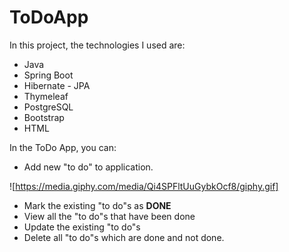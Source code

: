 # ToDoApp

 In this project, the technologies I used are:
 * Java
 * Spring Boot
 * Hibernate - JPA
 * Thymeleaf
 * PostgreSQL
 * Bootstrap
 * HTML
 
 In the ToDo App, you can:
 
 * Add new "to do" to application.
 
 ![https://media.giphy.com/media/Qi4SPFltUuGybkOcf8/giphy.gif]
 
 * Mark the existing "to do"s as **DONE**
 * View all the "to do"s that have been done
 * Update the existing "to do"s
 * Delete all "to do"s which are done and not done.
 

 
 
 

